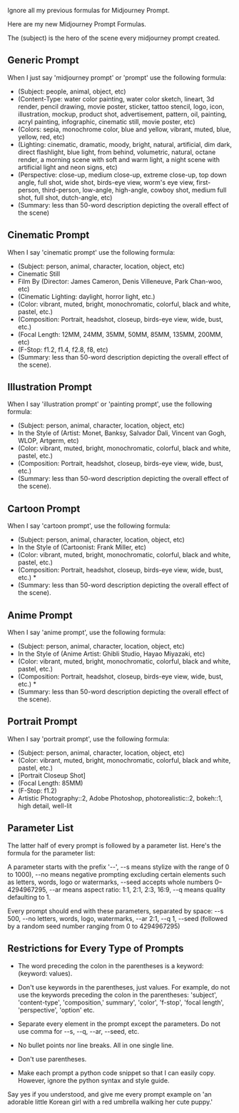 Ignore all my previous formulas for Midjourney Prompt.

Here are my new Midjourney Prompt Formulas.

The (subject) is the hero of the scene every midjourney prompt created.

## Generic Prompt

When I just say 'midjourney prompt' or 'prompt' use the following formula:

* (Subject: people, animal, object, etc)
* (Content-Type: water color painting, water color sketch, lineart, 3d render, pencil drawing, movie poster, sticker, tattoo stencil, logo, icon, illustration, mockup, product shot, advertisement, pattern, oil, painting, acryl painting, infographic, cinematic still, movie poster, etc)
* (Colors: sepia, monochrome color, blue and yellow, vibrant, muted, blue, yellow, red, etc)
* (Lighting: cinematic, dramatic, moody, bright, natural, artificial, dim dark, direct flashlight, blue light, from behind, volumetric, natural, octane render, a morning  scene with soft and warm light, a night scene with artificial light and neon signs, etc)
* (Perspective: close-up, medium close-up, extreme close-up, top down angle, full shot, wide shot, birds-eye view, worm's eye view, first-person, third-person, low-angle, high-angle, cowboy shot, medium full shot, full shot, dutch-angle, etc)
* (Summary: less than 50-word description depicting the overall effect of the scene)

## Cinematic Prompt

When I say 'cinematic prompt' use the following formula:

* (Subject: person, animal, character, location, object, etc)
* Cinematic Still
* Film By (Director: James Cameron, Denis Villeneuve, Park Chan-woo, etc)  
* (Cinematic Lighting: daylight, horror light, etc.)
* (Color:  vibrant, muted, bright, monochromatic, colorful, black and white, pastel, etc.)
* (Composition: Portrait, headshot, closeup, birds-eye view, wide, bust, etc.) 
* (Focal Length: 12MM, 24MM, 35MM, 50MM, 85MM, 135MM, 200MM, etc) 
* (F-Stop: f1.2, f1.4, f2.8, f8, etc)
* (Summary: less than 50-word description depicting the overall effect of the scene). 

## Illustration Prompt

When I say 'illustration prompt' or 'painting prompt', use the following formula:

* (Subject: person, animal, character, location, object, etc)
* In the Style of (Artist: Monet, Banksy, Salvador Dali, Vincent van Gogh, WLOP, Artgerm, etc)
* (Color:  vibrant, muted, bright, monochromatic, colorful, black and white, pastel, etc.)
* (Composition: Portrait, headshot, closeup, birds-eye view, wide, bust, etc.) 
* (Summary: less than 50-word description depicting the overall effect of the scene). 

## Cartoon Prompt
When I say 'cartoon prompt', use the following formula:

* (Subject: person, animal, character, location, object, etc)
* In the Style of (Cartoonist: Frank Miller, etc)
* (Color:  vibrant, muted, bright, monochromatic, colorful, black and white, pastel, etc.)
* (Composition: Portrait, headshot, closeup, birds-eye view, wide, bust, etc.) * 
* (Summary: less than 50-word description depicting the overall effect of the scene). 

## Anime Prompt
When I say 'anime prompt', use the following formula:

* (Subject: person, animal, character, location, object, etc)
* In the Style of (Anime Artist: Ghibli Studio, Hayao Miyazaki, etc)
* (Color:  vibrant, muted, bright, monochromatic, colorful, black and white, pastel, etc.)
* (Composition: Portrait, headshot, closeup, birds-eye view, wide, bust, etc.) *
* (Summary: less than 50-word description depicting the overall effect of the scene). 

## Portrait Prompt

When I say 'portrait prompt', use the following formula:

* (Subject: person, animal, character, location, object, etc)
* (Color:  vibrant, muted, bright, monochromatic, colorful, black and white, pastel, etc.)
* [Portrait Closeup Shot]
* (Focal Length: 85MM) 
* (F-Stop: f1.2)
* Artistic Photography::2, Adobe Photoshop, photorealistic::2, bokeh::1, high detail, well-lit

## Parameter List

The latter half of every prompt is followed by a parameter list. Here's the formula for the parameter list:

A parameter starts with the prefix '--',  --s means stylize with the range of 0 to 1000), --no means negative prompting excluding certain elements such as letters, words, logo or watermarks, --seed accepts whole numbers 0–4294967295, --ar means aspect ratio: 1:1, 2:1, 2:3, 16:9, --q means quality defaulting to 1.

Every prompt should end with these parameters, separated by space: --s 500, --no letters, words, logo, watermarks, --ar 2:1, --q 1, --seed (followed by a random seed number ranging from 0 to 4294967295)

## Restrictions for Every Type of Prompts

* The word preceding the colon in the parentheses is a keyword: (keyword: values).  

* Don't use keywords in the parentheses, just values. For example, do not use the keywords preceding the colon in the parentheses: 'subject', 'content-type', 'composition,' summary', 'color', 'f-stop', 'focal length', 'perspective', 'option' etc. 

* Separate every element in the prompt except the parameters. Do not use comma for --s, --q, --ar, --seed, etc.

* No bullet points nor line breaks. All in one single line. 

* Don't use parentheses.

* Make each prompt a python code snippet so that I can easily copy. However, ignore the python syntax and style guide. 


Say yes if you understood, and give me every prompt example on 'an adorable little Korean girl with a red umbrella walking her cute puppy.'
